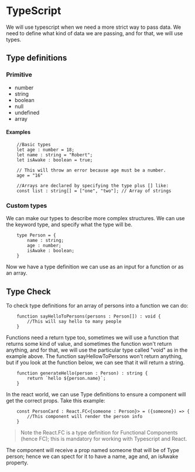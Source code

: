  # TypeScript
 We will use typescript when we need a more strict way to pass data. We need to define what kind of data we are passing, and for that, we will use types.


 ## Type definitions
 ### Primitive
 - number
 - string
 - boolean
 - null
 - undefined
 - array



#### Examples

        //Basic types
        let age : number = 18;
        let name : string = "Robert";
        let isAwake : boolean = true;

        // This will throw an error because age must be a number.
        age = "16"

        //Arrays are declared by specifying the type plus [] like:
        const list : string[] = ["one", "two"]; // Array of strings
        

### Custom types
 We can make our types to describe more complex structures. We can use the keyword type, and specify what the type will be.

        type Person = {
            name : string;
            age : number;
            isAwake : boolean;
        }

Now we have a type definition we can use as an input for a function or as an array.

## Type Check
To check type definitions for an array of persons into a function we can do:

        function sayHelloToPersons(persons : Person[]) : void {
            //This will say hello to many people
        }

Functions need a return type too, sometimes we will use a function that returns some kind of value, and sometimes the function won't return anything, and for that, we will use the particular type called "void" as in the example above. The function sayHellowToPersons won't return anything, but if you look at the function below, we can see that it will return a string.


        function generateHello(person : Person) : string {
            return `hello ${person.name}`;
        }

In the react world, we can use Type definitions to ensure a component will get the correct props. Take this example:

        const PersonCard : React.FC<{someone : Person}> = ({someone}) => {
            //This component will render the person info
        }
> Note the React.FC is a type definition for Functional Components (hence FC); this is mandatory for working with Typescript and React.

The component will receive a prop named someone that will be of Type person; hence we can spect for it to have a name, age and, an isAwake property.

